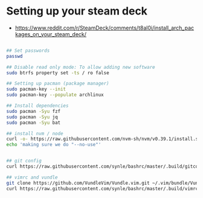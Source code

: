 # Setting up your steam deck
- https://www.reddit.com/r/SteamDeck/comments/t8al0i/install_arch_packages_on_your_steam_deck/

```bash

## Set passwords
passwd

## Disable read only mode: To allow adding new software
sudo btrfs property set -ts / ro false

## Setting up pacman (package manager)
sudo pacman-key --init
sudo pacman-key --populate archlinux

## Install dependencies
sudo pacman -Syu fzf
sudo pacman -Syu jq
sudo pacman -Syu bat

## install nvm / node
curl -o- https://raw.githubusercontent.com/nvm-sh/nvm/v0.39.1/install.sh | bash
echo 'making sure we do "--no-use"'


## git config
curl https://raw.githubusercontent.com/synle/bashrc/master/.build/gitconfig -o ~/.gitconfig

## vimrc and vundle
git clone https://github.com/VundleVim/Vundle.vim.git ~/.vim/bundle/Vundle.vim
curl https://raw.githubusercontent.com/synle/bashrc/master/.build/vimrc -o ~/.vimrc

```
